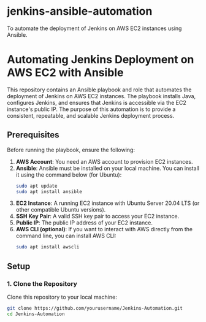 # jenkins-ansible-automation
To automate the deployment of Jenkins on AWS EC2 instances using Ansible.

# Automating Jenkins Deployment on AWS EC2 with Ansible

This repository contains an Ansible playbook and role that automates the deployment of Jenkins on AWS EC2 instances. The playbook installs Java, configures Jenkins, and ensures that Jenkins is accessible via the EC2 instance's public IP. The purpose of this automation is to provide a consistent, repeatable, and scalable Jenkins deployment process.

## Prerequisites

Before running the playbook, ensure the following:

1. **AWS Account**: You need an AWS account to provision EC2 instances.
2. **Ansible**: Ansible must be installed on your local machine. You can install it using the command below (for Ubuntu):
    ```bash
    sudo apt update
    sudo apt install ansible
    ```
3. **EC2 Instance**: A running EC2 instance with Ubuntu Server 20.04 LTS (or other compatible Ubuntu versions).
4. **SSH Key Pair**: A valid SSH key pair to access your EC2 instance.
5. **Public IP**: The public IP address of your EC2 instance.
6. **AWS CLI (optional)**: If you want to interact with AWS directly from the command line, you can install AWS CLI:
    ```bash
    sudo apt install awscli
    ```

## Setup

### 1. Clone the Repository

Clone this repository to your local machine:

```bash
git clone https://github.com/yourusername/Jenkins-Automation.git
cd Jenkins-Automation

